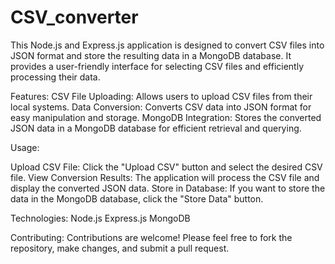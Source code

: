 # CSV_converter
This Node.js and Express.js application is designed to convert CSV files into JSON format and store the resulting data in a MongoDB database. It provides a user-friendly interface for selecting CSV files and efficiently processing their data.

Features: CSV File Uploading: Allows users to upload CSV files from their local systems. Data Conversion: Converts CSV data into JSON format for easy manipulation and storage. MongoDB Integration: Stores the converted JSON data in a MongoDB database for efficient retrieval and querying.

Usage:

Upload CSV File: Click the "Upload CSV" button and select the desired CSV file. View Conversion Results: The application will process the CSV file and display the converted JSON data. Store in Database: If you want to store the data in the MongoDB database, click the "Store Data" button.

Technologies: Node.js Express.js MongoDB

Contributing: Contributions are welcome! Please feel free to fork the repository, make changes, and submit a pull request.
